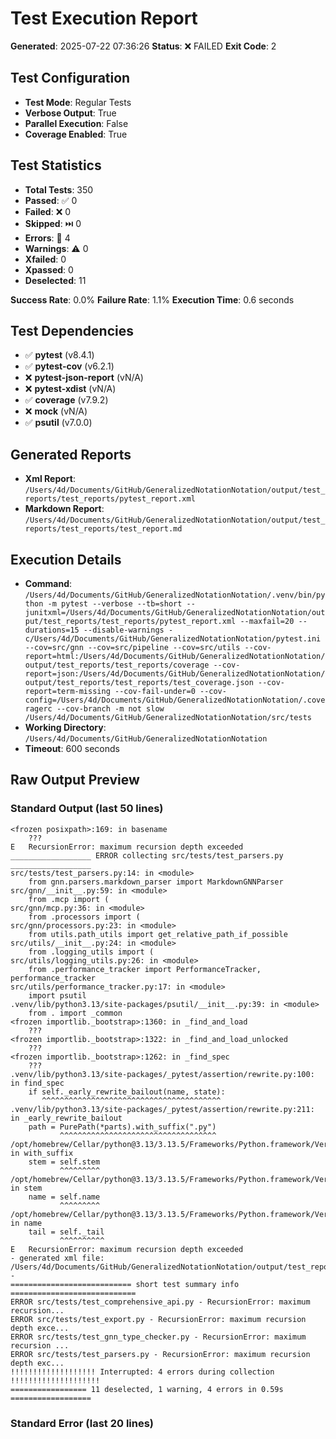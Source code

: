 # Test Execution Report

**Generated**: 2025-07-22 07:36:26
**Status**: ❌ FAILED
**Exit Code**: 2

## Test Configuration

- **Test Mode**: Regular Tests
- **Verbose Output**: True
- **Parallel Execution**: False
- **Coverage Enabled**: True

## Test Statistics

- **Total Tests**: 350
- **Passed**: ✅ 0
- **Failed**: ❌ 0
- **Skipped**: ⏭️ 0
- **Errors**: 🚨 4
- **Warnings**: ⚠️ 0
- **Xfailed**: 0
- **Xpassed**: 0
- **Deselected**: 11

**Success Rate**: 0.0%
**Failure Rate**: 1.1%
**Execution Time**: 0.6 seconds

## Test Dependencies

- ✅ **pytest** (v8.4.1)
- ✅ **pytest-cov** (v6.2.1)
- ❌ **pytest-json-report** (vN/A)
- ❌ **pytest-xdist** (vN/A)
- ✅ **coverage** (v7.9.2)
- ❌ **mock** (vN/A)
- ✅ **psutil** (v7.0.0)

## Generated Reports

- **Xml Report**: `/Users/4d/Documents/GitHub/GeneralizedNotationNotation/output/test_reports/test_reports/pytest_report.xml`
- **Markdown Report**: `/Users/4d/Documents/GitHub/GeneralizedNotationNotation/output/test_reports/test_reports/test_report.md`

## Execution Details

- **Command**: `/Users/4d/Documents/GitHub/GeneralizedNotationNotation/.venv/bin/python -m pytest --verbose --tb=short --junitxml=/Users/4d/Documents/GitHub/GeneralizedNotationNotation/output/test_reports/test_reports/pytest_report.xml --maxfail=20 --durations=15 --disable-warnings -c/Users/4d/Documents/GitHub/GeneralizedNotationNotation/pytest.ini --cov=src/gnn --cov=src/pipeline --cov=src/utils --cov-report=html:/Users/4d/Documents/GitHub/GeneralizedNotationNotation/output/test_reports/test_reports/coverage --cov-report=json:/Users/4d/Documents/GitHub/GeneralizedNotationNotation/output/test_reports/test_reports/test_coverage.json --cov-report=term-missing --cov-fail-under=0 --cov-config=/Users/4d/Documents/GitHub/GeneralizedNotationNotation/.coveragerc --cov-branch -m not slow /Users/4d/Documents/GitHub/GeneralizedNotationNotation/src/tests`
- **Working Directory**: `/Users/4d/Documents/GitHub/GeneralizedNotationNotation`
- **Timeout**: 600 seconds

## Raw Output Preview

### Standard Output (last 50 lines)
```
<frozen posixpath>:169: in basename
    ???
E   RecursionError: maximum recursion depth exceeded
__________________ ERROR collecting src/tests/test_parsers.py __________________
src/tests/test_parsers.py:14: in <module>
    from gnn.parsers.markdown_parser import MarkdownGNNParser
src/gnn/__init__.py:59: in <module>
    from .mcp import (
src/gnn/mcp.py:36: in <module>
    from .processors import (
src/gnn/processors.py:23: in <module>
    from utils.path_utils import get_relative_path_if_possible
src/utils/__init__.py:24: in <module>
    from .logging_utils import (
src/utils/logging_utils.py:26: in <module>
    from .performance_tracker import PerformanceTracker, performance_tracker
src/utils/performance_tracker.py:17: in <module>
    import psutil
.venv/lib/python3.13/site-packages/psutil/__init__.py:39: in <module>
    from . import _common
<frozen importlib._bootstrap>:1360: in _find_and_load
    ???
<frozen importlib._bootstrap>:1322: in _find_and_load_unlocked
    ???
<frozen importlib._bootstrap>:1262: in _find_spec
    ???
.venv/lib/python3.13/site-packages/_pytest/assertion/rewrite.py:100: in find_spec
    if self._early_rewrite_bailout(name, state):
       ^^^^^^^^^^^^^^^^^^^^^^^^^^^^^^^^^^^^^^^^
.venv/lib/python3.13/site-packages/_pytest/assertion/rewrite.py:211: in _early_rewrite_bailout
    path = PurePath(*parts).with_suffix(".py")
           ^^^^^^^^^^^^^^^^^^^^^^^^^^^^^^^^^^^
/opt/homebrew/Cellar/python@3.13/3.13.5/Frameworks/Python.framework/Versions/3.13/lib/python3.13/pathlib/_abc.py:227: in with_suffix
    stem = self.stem
           ^^^^^^^^^
/opt/homebrew/Cellar/python@3.13/3.13.5/Frameworks/Python.framework/Versions/3.13/lib/python3.13/pathlib/_abc.py:197: in stem
    name = self.name
           ^^^^^^^^^
/opt/homebrew/Cellar/python@3.13/3.13.5/Frameworks/Python.framework/Versions/3.13/lib/python3.13/pathlib/_local.py:349: in name
    tail = self._tail
           ^^^^^^^^^^
E   RecursionError: maximum recursion depth exceeded
- generated xml file: /Users/4d/Documents/GitHub/GeneralizedNotationNotation/output/test_reports/test_reports/pytest_report.xml -
=========================== short test summary info ============================
ERROR src/tests/test_comprehensive_api.py - RecursionError: maximum recursion...
ERROR src/tests/test_export.py - RecursionError: maximum recursion depth exce...
ERROR src/tests/test_gnn_type_checker.py - RecursionError: maximum recursion ...
ERROR src/tests/test_parsers.py - RecursionError: maximum recursion depth exc...
!!!!!!!!!!!!!!!!!!! Interrupted: 4 errors during collection !!!!!!!!!!!!!!!!!!!!
================= 11 deselected, 1 warning, 4 errors in 0.59s ==================
```

### Standard Error (last 20 lines)
```

```
